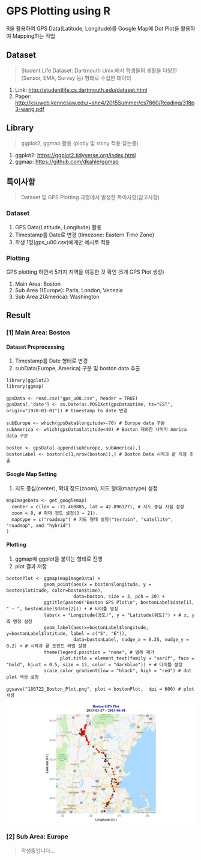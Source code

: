 
# GPS Plotting using R
R을 활용하여 GPS Data(Latitude, Longitude)를 Google Map에 Dot Plot을 활용하여 Mapping하는 작업 

## Dataset
> Student Life Dataset: Dartmouth Univ.에서 학생들의 생활을 다양한(Sensor, EMA, Survey 등) 형태로 수집한 데이터 

1. Link: http://studentlife.cs.dartmouth.edu/dataset.html
2. Paper: http://ksuweb.kennesaw.edu/~she4/2015Summer/cs7860/Reading/318p3-wang.pdf

 
## Library
> ggplot2, ggmap 활용 (plotly 및 shiny 적용  찾는중)
1. ggplot2: https://ggplot2.tidyverse.org/index.html
2. ggmap: https://github.com/dkahle/ggmap
 
## 특이사항
> Dataset 및 GPS Plotting 과정에서 발생한 특이사항(참고사항)

### Dataset
 1. GPS Data(Latitude, Longitude) 활용
 2. Timestamp를 Date로 변경 (timezone: Eastern Time Zone)
 3. 학생 1명(gps_u00.csv)에게만 예시로 적용

### Plotting
GPS plotting 하면서 5가지 지역을 이동한 것 확인 (5개 GPS Plot 생성)
 1. Main Area: Boston
 2. Sub Area 1(Europe): Paris, London, Venezia
 3. Sub Area 2(America): Washington


## Result

### [1] Main Area: Boston
 
#### Dataset Preprocessing
 1. Timestamp를 Date 형태로 변경
 2. subData(Europe, America) 구분 및 boston data 추출
```
library(ggplot2)
library(ggmap)

gpsData <- read.csv("gps_u00.csv", header = TRUE)
gpsData[,'date'] <- as.Date(as.POSIXct(gpsData$time, tz="EST", origin="1970-01-01")) # timestamp to date 변경

subEurope <- which(gpsData$longitude>-70) # Europe data 구분
subAmerica <- which(gpsData$latitude<40) # Boston 제외한 나머지 Amrica data 구분

boston <- gpsData[-append(subEurope, subAmerica),]
bostonLabel <- boston[c(1,nrow(boston)),] # Boston Data 시작과 끝 지점 추출

```

#### Google Map Setting
 1. 지도 중심(center), 확대 정도(zoom), 지도 형태(maptype) 설정
```
mapImageData <- get_googlemap(
  center = c(lon = -71.460885, lat = 42.896127), # 지도 중심 지점 설정
  zoom = 8, # 확대 정도 설정(3 ~ 21). 
  maptype = c("roadmap") # 지도 형태 설정("terrain", "satellite", "roadmap", and "hybrid")
) 
```

#### Plotting
 1. ggmap에 ggplot을 붙이는 형태로 진행
 2. plot 결과 저장
```
bostonPlot <- ggmap(mapImageData) + 
              geom_point(aes(x = boston$longitude, y = boston$latitude, color=boston$time), 
                         data=boston, size = 3, pch = 20) + 
              ggtitle(paste0("Boston GPS Plot\n", bostonLabel$date[1], " ~ ", bostonLabel$date[2])) + # 타이틀 명칭
              labs(x = "Longitude(경도)", y = "Latitude(위도)") + # x, y축 명칭 설정
              geom_label(aes(x=bostonLabel$longitude, y=bostonLabel$latitude, label = c("S", "E")), 
                         data=bostonLabel, nudge_x = 0.25, nudge_y = 0.2) + # 시작과 끝 포인트 라벨 설정
              theme(legend.position = "none", # 범례 제거
                    plot.title = element_text(family = "serif", face = "bold", hjust = 0.5, size = 13, color = "darkblue")) + # 타이틀 설정
              scale_color_gradient(low = "black", high = "red") # dot plot 색상 설정
  
ggsave("180722_Boston_Plot.png", plot = bostonPlot,  dpi = 600) # plot 저장
```

![Boston Plot Result]

[Boston Plot Result]: 180722_Boston_Plot.png


### [2] Sub Area: Europe
> 작성중입니다...
